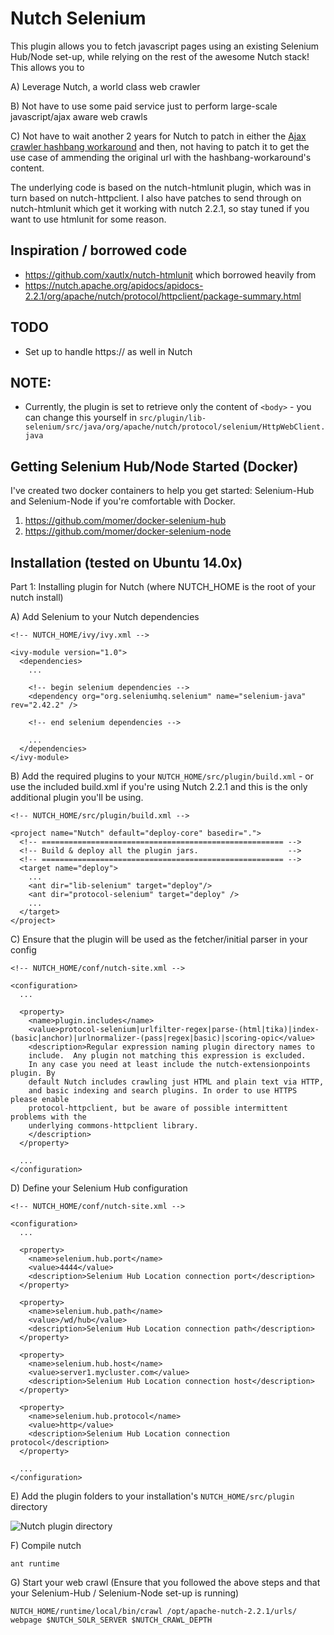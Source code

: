 Nutch Selenium
==============

This plugin allows you to fetch javascript pages using an existing Selenium Hub/Node set-up, while relying on the rest of the awesome Nutch stack! This allows you to

A) Leverage Nutch, a world class web crawler

B) Not have to use some paid service just to perform large-scale javascript/ajax aware web crawls

C) Not have to wait another 2 years for Nutch to patch in either the [Ajax crawler hashbang workaround](https://issues.apache.org/jira/browse/NUTCH-1323) and then, not having to patch it to get the use case of ammending the original url with the hashbang-workaround's content.

The underlying code is based on the nutch-htmlunit plugin, which was in turn based on nutch-httpclient. I also have patches to send through on nutch-htmlunit which get it working with nutch 2.2.1, so stay tuned if you want to use htmlunit for some reason.

## Inspiration / borrowed code

- https://github.com/xautlx/nutch-htmlunit which borrowed heavily from
- https://nutch.apache.org/apidocs/apidocs-2.2.1/org/apache/nutch/protocol/httpclient/package-summary.html

## TODO

- Set up to handle https:// as well in Nutch

## NOTE:

- Currently, the plugin is set to retrieve only the content of `<body>` - you can change this yourself in `src/plugin/lib-selenium/src/java/org/apache/nutch/protocol/selenium/HttpWebClient.java`

## Getting Selenium Hub/Node Started (Docker)

I've created two docker containers to help you get started: Selenium-Hub and Selenium-Node if you're comfortable with Docker.

1. https://github.com/momer/docker-selenium-hub
2. https://github.com/momer/docker-selenium-node

## Installation (tested on Ubuntu 14.0x)

Part 1: Installing plugin for Nutch (where NUTCH_HOME is the root of your nutch install)

A) Add Selenium to your Nutch dependencies
```
<!-- NUTCH_HOME/ivy/ivy.xml -->

<ivy-module version="1.0">
  <dependencies>
    ...

    <!-- begin selenium dependencies -->
    <dependency org="org.seleniumhq.selenium" name="selenium-java" rev="2.42.2" />

    <!-- end selenium dependencies -->

    ...
  </dependencies>
</ivy-module>
```
B) Add the required plugins to your `NUTCH_HOME/src/plugin/build.xml` - or use the included build.xml if you're using Nutch 2.2.1 and this is the only additional plugin you'll be using.
```
<!-- NUTCH_HOME/src/plugin/build.xml -->

<project name="Nutch" default="deploy-core" basedir=".">
  <!-- ====================================================== -->
  <!-- Build & deploy all the plugin jars.                    -->
  <!-- ====================================================== -->
  <target name="deploy">
    ... 
    <ant dir="lib-selenium" target="deploy"/>
    <ant dir="protocol-selenium" target="deploy" />
    ...
  </target>
</project>

```
C) Ensure that the plugin will be used as the fetcher/initial parser in your config
```
<!-- NUTCH_HOME/conf/nutch-site.xml -->

<configuration>
  ...

  <property>
    <name>plugin.includes</name>
    <value>protocol-selenium|urlfilter-regex|parse-(html|tika)|index-(basic|anchor)|urlnormalizer-(pass|regex|basic)|scoring-opic</value>
    <description>Regular expression naming plugin directory names to
    include.  Any plugin not matching this expression is excluded.
    In any case you need at least include the nutch-extensionpoints plugin. By
    default Nutch includes crawling just HTML and plain text via HTTP,
    and basic indexing and search plugins. In order to use HTTPS please enable 
    protocol-httpclient, but be aware of possible intermittent problems with the 
    underlying commons-httpclient library.
    </description>
  </property>

  ...
</configuration>

```
D) Define your Selenium Hub configuration
```
<!-- NUTCH_HOME/conf/nutch-site.xml -->

<configuration>
  ...

  <property>
    <name>selenium.hub.port</name>
    <value>4444</value>
    <description>Selenium Hub Location connection port</description>
  </property>

  <property>
    <name>selenium.hub.path</name>
    <value>/wd/hub</value>
    <description>Selenium Hub Location connection path</description>
  </property>

  <property>
    <name>selenium.hub.host</name>
    <value>server1.mycluster.com</value>
    <description>Selenium Hub Location connection host</description>
  </property>

  <property>
    <name>selenium.hub.protocol</name>
    <value>http</value>
    <description>Selenium Hub Location connection protocol</description>
  </property>

  ...
</configuration>
```

E) Add the plugin folders to your installation's `NUTCH_HOME/src/plugin` directory

![Nutch plugin directory](http://i.imgur.com/CzLqoqO.png)

F) Compile nutch
```
ant runtime
```

G) Start your web crawl (Ensure that you followed the above steps and that your Selenium-Hub / Selenium-Node set-up is running)
```
NUTCH_HOME/runtime/local/bin/crawl /opt/apache-nutch-2.2.1/urls/ webpage $NUTCH_SOLR_SERVER $NUTCH_CRAWL_DEPTH
```

